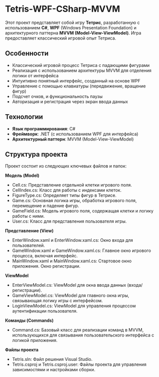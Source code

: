 # Tetris-WPF-CSharp-MVVM

Этот проект представляет собой игру **Тетрис**, разработанную с использованием **C#**, **WPF** (Windows Presentation Foundation) и архитектурного паттерна **MVVM (Model-View-ViewModel)**. Игра предоставляет классический игровой опыт Тетриса.

## Особенности

- Классический игровой процесс Тетриса с падающими фигурами
- Реализация с использованием архитектуры MVVM для отделения логики от интерфейса
- Интуитивно понятный интерфейс, созданный на основе WPF
- Управление с помощью клавиатуры (передвижение, вращение фигур)
- Подсчет очков, и функциональность паузы
- Авторизация и регистрация через экран ввода данных

## Технологии

- **Язык программирования**: C#
- **Фреймворк**: .NET (с использованием WPF для интерфейса)
- **Архитектурный паттерн**: MVVM (Model-View-ViewModel)

## Структура проекта

Проект состоит из следующих ключевых файлов и папок:

**Модель (Model)**
- Cell.cs: Представление отдельной клетки игрового поля.
- CellIndex.cs: Класс для работы с индексами клеток.
- FigureType.cs: Определяет типы фигур в Тетрисе.
- Game.cs: Основная логика игры, обработка игрового поля, перемещение и падение фигур.
- GameField.cs: Модель игрового поля, содержащая клетки и логику работы с ними.
- User.cs: Класс для представления пользователя игры.

**Представление (View)**
- EnterWindow.xaml и EnterWindow.xaml.cs: Окно входа для пользователей.
- GameWindow.xaml и GameWindow.xaml.cs: Главное окно игрового процесса, включая интерфейс.
- MainWindow.xaml и MainWindow.xaml.cs: Стартовое окно приложения. Окно регистрации.

**ViewModel**
- EnterViewModel.cs: ViewModel для окна ввода данных (входа/регистрации).
- GameViewModel.cs: ViewModel для главного окна игры, связывающая логику игры с интерфейсом.
- LoginViewModel.cs: ViewModel для управления процессом аутентификации пользователя.

**Команды (Commands)**
- Command.cs: Базовый класс для реализации команд в MVVM, использующихся для связывания пользовательского интерфейса с логикой приложения.

**Файлы проекта**
- Tetris.sln: Файл решения Visual Studio.
- Tetris.csproj и Tetris.csproj.user: Файлы проекта для управления зависимостями и настройками сборки.
